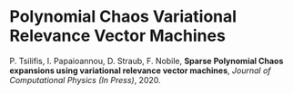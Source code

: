 # Polynomial Chaos Variational Relevance Vector Machines

P. Tsilifis, I. Papaioannou, D. Straub, F. Nobile, **Sparse Polynomial Chaos expansions using variational relevance vector machines**, *Journal of Computational Physics (In Press)*, 2020.
